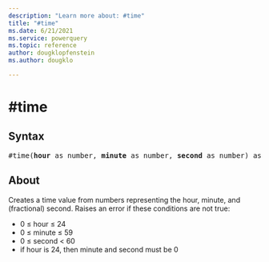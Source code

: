```yaml
---
description: "Learn more about: #time"
title: "#time"
ms.date: 6/21/2021
ms.service: powerquery
ms.topic: reference
author: dougklopfenstein
ms.author: dougklo

---
```

# #time

## Syntax

<pre>
#time(<b>hour</b> as number, <b>minute</b> as number, <b>second</b> as number) as time
</pre>

## About

Creates a time value from numbers representing the hour, minute, and (fractional) second. Raises an error if these conditions are not true:

* 0 ≤ hour ≤ 24
* 0 ≤ minute ≤ 59
* 0 ≤ second < 60
* if hour is 24, then minute and second must be 0
